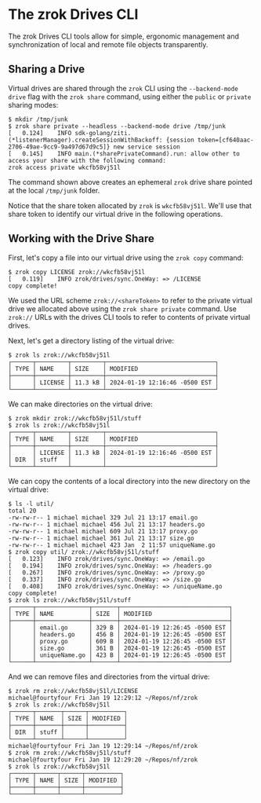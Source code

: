 # The zrok Drives CLI

The zrok Drives CLI tools allow for simple, ergonomic management and synchronization of local and remote file objects transparently.

## Sharing a Drive

Virtual drives are shared through the `zrok` CLI using the `--backend-mode drive` flag with the `zrok share` command, using either the `public` or `private` sharing modes:

```
$ mkdir /tmp/junk
$ zrok share private --headless --backend-mode drive /tmp/junk
[   0.124]    INFO sdk-golang/ziti.(*listenerManager).createSessionWithBackoff: {session token=[cf640aac-2706-49ae-9cc9-9a497d67d9c5]} new service session
[   0.145]    INFO main.(*sharePrivateCommand).run: allow other to access your share with the following command:
zrok access private wkcfb58vj51l
```

The command shown above creates an ephemeral `zrok` drive share pointed at the local `/tmp/junk` folder.

Notice that the share token allocated by `zrok` is `wkcfb58vj51l`. We'll use that share token to identify our virtual drive in the following operations.

## Working with the Drive Share

First, let's copy a file into our virtual drive using the `zrok copy` command:

```
$ zrok copy LICENSE zrok://wkcfb58vj51l
[   0.119]    INFO zrok/drives/sync.OneWay: => /LICENSE
copy complete!
```

We used the URL scheme `zrok://<shareToken>` to refer to the private virtual drive we allocated above using the `zrok share private` command. Use `zrok://` URLs with the drives CLI tools to refer to contents of private virtual drives.

Next, let's get a directory listing of the virtual drive:

```
$ zrok ls zrok://wkcfb58vj51l
┌──────┬─────────┬─────────┬───────────────────────────────┐
│ TYPE │ NAME    │ SIZE    │ MODIFIED                      │
├──────┼─────────┼─────────┼───────────────────────────────┤
│      │ LICENSE │ 11.3 kB │ 2024-01-19 12:16:46 -0500 EST │
└──────┴─────────┴─────────┴───────────────────────────────┘
```

We can make directories on the virtual drive:

```
$ zrok mkdir zrok://wkcfb58vj51l/stuff
$ zrok ls zrok://wkcfb58vj51l
┌──────┬─────────┬─────────┬───────────────────────────────┐
│ TYPE │ NAME    │ SIZE    │ MODIFIED                      │
├──────┼─────────┼─────────┼───────────────────────────────┤
│      │ LICENSE │ 11.3 kB │ 2024-01-19 12:16:46 -0500 EST │
│ DIR  │ stuff   │         │                               │
└──────┴─────────┴─────────┴───────────────────────────────┘
```

We can copy the contents of a local directory into the new directory on the virtual drive:

```
$ ls -l util/
total 20
-rw-rw-r-- 1 michael michael 329 Jul 21 13:17 email.go
-rw-rw-r-- 1 michael michael 456 Jul 21 13:17 headers.go
-rw-rw-r-- 1 michael michael 609 Jul 21 13:17 proxy.go
-rw-rw-r-- 1 michael michael 361 Jul 21 13:17 size.go
-rw-rw-r-- 1 michael michael 423 Jan  2 11:57 uniqueName.go
$ zrok copy util/ zrok://wkcfb58vj51l/stuff
[   0.123]    INFO zrok/drives/sync.OneWay: => /email.go
[   0.194]    INFO zrok/drives/sync.OneWay: => /headers.go
[   0.267]    INFO zrok/drives/sync.OneWay: => /proxy.go
[   0.337]    INFO zrok/drives/sync.OneWay: => /size.go
[   0.408]    INFO zrok/drives/sync.OneWay: => /uniqueName.go
copy complete!
$ zrok ls zrok://wkcfb58vj51l/stuff
┌──────┬───────────────┬───────┬───────────────────────────────┐
│ TYPE │ NAME          │ SIZE  │ MODIFIED                      │
├──────┼───────────────┼───────┼───────────────────────────────┤
│      │ email.go      │ 329 B │ 2024-01-19 12:26:45 -0500 EST │
│      │ headers.go    │ 456 B │ 2024-01-19 12:26:45 -0500 EST │
│      │ proxy.go      │ 609 B │ 2024-01-19 12:26:45 -0500 EST │
│      │ size.go       │ 361 B │ 2024-01-19 12:26:45 -0500 EST │
│      │ uniqueName.go │ 423 B │ 2024-01-19 12:26:45 -0500 EST │
└──────┴───────────────┴───────┴───────────────────────────────┘
```

And we can remove files and directories from the virtual drive:

```
$ zrok rm zrok://wkcfb58vj51l/LICENSE
michael@fourtyfour Fri Jan 19 12:29:12 ~/Repos/nf/zrok 
$ zrok ls zrok://wkcfb58vj51l
┌──────┬───────┬──────┬──────────┐
│ TYPE │ NAME  │ SIZE │ MODIFIED │
├──────┼───────┼──────┼──────────┤
│ DIR  │ stuff │      │          │
└──────┴───────┴──────┴──────────┘
michael@fourtyfour Fri Jan 19 12:29:14 ~/Repos/nf/zrok 
$ zrok rm zrok://wkcfb58vj51l/stuff
michael@fourtyfour Fri Jan 19 12:29:20 ~/Repos/nf/zrok 
$ zrok ls zrok://wkcfb58vj51l
┌──────┬──────┬──────┬──────────┐
│ TYPE │ NAME │ SIZE │ MODIFIED │
├──────┼──────┼──────┼──────────┤
└──────┴──────┴──────┴──────────┘
```

